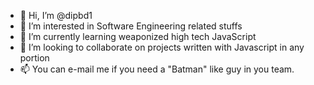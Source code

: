 - 👋 Hi, I’m @dipbd1
- 👀 I’m interested in Software Engineering related stuffs
- 🌱 I’m currently learning weaponized high tech JavaScript
- 💞️ I’m looking to collaborate on projects written with Javascript in any portion
- 📫 You can e-mail me if you need a "Batman" like guy in you team.

<!---
dipbd1/dipbd1 is a ✨ special ✨ repository because its `README.md` (this file) appears on your GitHub profile.
You can click the Preview link to take a look at your changes.
--->
